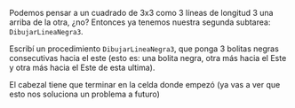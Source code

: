 Podemos pensar a un cuadrado de 3x3 como 3 líneas de longitud 3 una arriba de la otra, ¿no? Entonces ya tenemos nuestra segunda subtarea: `DibujarLineaNegra3`.

Escribí un procedimiento `DibujarLineaNegra3`, que ponga 3 bolitas negras consecutivas hacia el este (esto es: una bolita negra, otra más hacia el Este y otra más hacia el Este de esta ultima). 

El cabezal tiene que terminar en la celda donde empezó (ya vas a ver que esto nos soluciona un problema a futuro)



